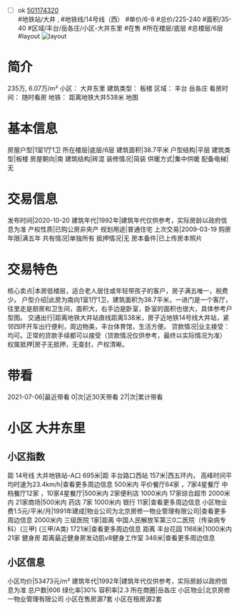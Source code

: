 - [ ] ok [501174320](https://bj.5i5j.com/ershoufang/501174320.html)  
 #地铁站/大井 ,  #地铁线/14号线（西）
#单价/6-8 #总价/225-240 #面积/35-40   #区域/丰台/岳各庄/小区-大井东里 #在售 #所在楼层/底层 #总楼层/6层 #layout 
![layout](http://image2a.5i5j.com/scm/HOUSE_CUSTOMER/21d2d9bd2fa640be85b595b2bfec020b.jpg_P5.jpg) 
# 简介 
 235万,  6.07万/m² 
小区： 大井东里
建筑类型： 板楼
区域： 丰台 岳各庄
看房时间： 随时看房
地铁： 距离地铁大井538米 地图
# 基本信息 
 房屋户型|1室1厅1卫
所在楼层|底层/6层
建筑面积|38.7平米
户型结构|平层
建筑类型|板楼
房屋朝向|南
建筑结构|砖混
装修情况|简装
供暖方式|集中供暖
配备电梯|无
# 交易信息 
 发布时间|2020-10-20
建筑年代|1992年|建筑年代仅供参考，实际房龄以政府信息为准
产权性质|已购公房非央产
规划用途|普通住宅
上次交易|2009-03-19
购房年限|满五年
共有情况|单独所有
抵押情况|无
房本备件|已上传房本照片
# 交易特色 
 核心卖点|本房低楼层，适合老人居住或年轻带孩子的客户，房子满五唯一，税费少。
户型介绍|此房为南向1室1厅1卫，建筑面积为38.7平米，一进门是一个客厅，往里走是厨房和卫生间，面积大，右手边是卧室，卧室的面积也很大，具体参考户型图。
交通出行|距离地铁大井站直线距离538米，房子近地铁14号线大井站，紧邻四环开车出行便利，周边物美，丰台体育馆，生活方便。
贷款情况|业主接受：均可。正常的贷款手续都可以接受（贷款情况仅供参考，最终以实际情况为准）
权属抵押|房子无抵押，无查封，产权清晰。
# 带看 
 2021-07-06|最近带看	 0|次|近30天带看	 27|次|累计带看
# 小区 大井东里
## 小区指数 
 距 14号线 大井地铁站-A口 695米|距 丰台路口西站 157米|西五环内， 高峰时间平均时速为23.4km/h|查看更多周边信息
500米内 平价餐厅64家 ，7家4星餐厅
中档餐厅12家 ，10家4星餐厅|500米内 2家便利店
1000米内 17家综合超市
2000米内 21家商场|500米内 药店 7家
1000米内 银行 11家|查看更多周边信息
小区物业费1.5元/平米/月|1991年建成|物业公司为北京房修一物业管理有限公司|查看更多周边信息
2000米内 三级医院 1家|距离 中国人民解放军第三0二医院（传染病专科）(三甲) (三甲/A类) 1721米|查看更多周边信息
距离 丰台花园 1168米|1000米内 21家 健身房
距离最近健身房发动肌v8健身工作室 348米|查看更多周边信息
## 小区信息 
 小区均价|53473元/m²
建筑年代|1992年|建筑年代仅供参考，实际房龄以政府信息为准
总户数|606
绿化率|30%
容积率|2.3
所在商圈|岳各庄
小区物业|北京房修一物业管理有限公司
小区在售房源7套
小区在租房源2套
